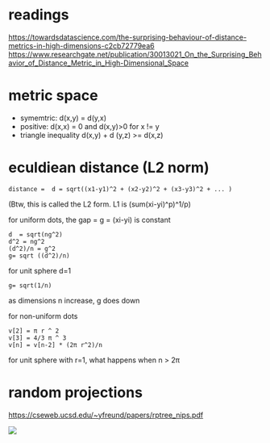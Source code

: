 # readings

https://towardsdatascience.com/the-surprising-behaviour-of-distance-metrics-in-high-dimensions-c2cb72779ea6
https://www.researchgate.net/publication/30013021_On_the_Surprising_Behavior_of_Distance_Metric_in_High-Dimensional_Space

# metric space

- symemtric: d(x,y) = d(y,x)  
- positive: d(x,x) = 0 and d(x,y)>0 for x != y
- triangle inequality d(x,y) + d (y,z) >= d(x,z)
 

# eculdiean distance (L2 norm)
    distance =  d = sqrt((x1-y1)^2 + (x2-y2)^2 + (x3-y3)^2 + ... )

(Btw, this is called the L2 form. L1  is (sum(xi-yi)^p)^1/p)

for uniform dots, the  gap = g = (xi-yi) is constant

    d  = sqrt(ng^2)
    d^2 = ng^2
    (d^2)/n = g^2
    g= sqrt ((d^2)/n) 

for unit sphere d=1

    g= sqrt(1/n) 

as  dimensions n increase, g does down

for non-uniform dots

    v[2] = π r ^ 2
    v[3] = 4/3 π ^ 3
    v[n] = v[n-2] * (2π r^2)/n

for unit sphere with r=1, what happens when n > 2π

# random projections

https://cseweb.ucsd.edu/~yfreund/papers/rptree_nips.pdf

![](https://encrypted-tbn0.gstatic.com/images?q=tbn:ANd9GcScRI8FW3FQdiaIWFaZJvJ-WCKO7ZHNm1ADSQ&usqp=CAU)